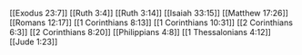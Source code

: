 [[Exodus 23:7]]
[[Ruth 3:4]]
[[Ruth 3:14]]
[[Isaiah 33:15]]
[[Matthew 17:26]]
[[Romans 12:17]]
[[1 Corinthians 8:13]]
[[1 Corinthians 10:31]]
[[2 Corinthians 6:3]]
[[2 Corinthians 8:20]]
[[Philippians 4:8]]
[[1 Thessalonians 4:12]]
[[Jude 1:23]]
